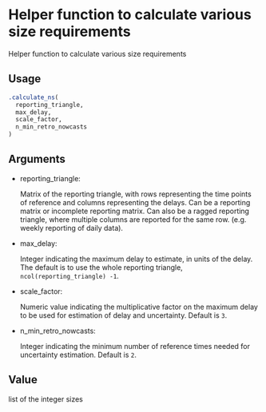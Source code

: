 # Helper function to calculate various size requirements

Helper function to calculate various size requirements

## Usage

``` r
.calculate_ns(
  reporting_triangle,
  max_delay,
  scale_factor,
  n_min_retro_nowcasts
)
```

## Arguments

- reporting_triangle:

  Matrix of the reporting triangle, with rows representing the time
  points of reference and columns representing the delays. Can be a
  reporting matrix or incomplete reporting matrix. Can also be a ragged
  reporting triangle, where multiple columns are reported for the same
  row. (e.g. weekly reporting of daily data).

- max_delay:

  Integer indicating the maximum delay to estimate, in units of the
  delay. The default is to use the whole reporting triangle,
  `ncol(reporting_triangle) -1`.

- scale_factor:

  Numeric value indicating the multiplicative factor on the maximum
  delay to be used for estimation of delay and uncertainty. Default is
  `3`.

- n_min_retro_nowcasts:

  Integer indicating the minimum number of reference times needed for
  uncertainty estimation. Default is `2`.

## Value

list of the integer sizes
